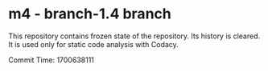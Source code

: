 # m4 - branch-1.4 branch

This repository contains frozen state of the repository.
Its history is cleared. It is used only for static code
analysis with Codacy.

Commit Time: 1700638111